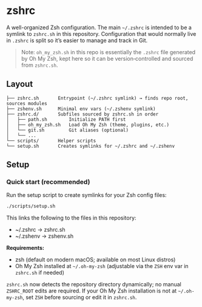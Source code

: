 # zshrc

A well-organized Zsh configuration. The main `~/.zshrc` is intended to be a symlink to `zshrc.sh` in this repository. Configuration that would normally live in `.zshrc` is split so it’s easier to manage and track in Git.

> Note: `oh_my_zsh.sh` in this repo is essentially the `.zshrc` file generated by Oh My Zsh, kept here so it can be version‑controlled and sourced from `zshrc.sh`.

## Layout

```
├── zshrc.sh       Entrypoint (~/.zshrc symlink) → finds repo root, sources modules
├── zshenv.sh      Minimal env vars (~/.zshenv symlink)
├── zshrc.d/       Subfiles sourced by zshrc.sh in order
│   ├── path.sh        Initialize PATH first
│   ├── oh_my_zsh.sh   Load Oh My Zsh (theme, plugins, etc.)
│   └── git.sh         Git aliases (optional)
│   └── ...
└── scripts/       Helper scripts
└── setup.sh       Creates symlinks for ~/.zshrc and ~/.zshenv
```

## Setup

### Quick start (recommended)

Run the setup script to create symlinks for your Zsh config files:

```sh
./scripts/setup.sh
```

This links the following to the files in this repository:
- ~/.zshrc  -> zshrc.sh
- ~/.zshenv -> zshenv.sh

**Requirements:**
- zsh (default on modern macOS; available on most Linux distros)
- Oh My Zsh installed at `~/.oh-my-zsh` (adjustable via the `ZSH` env var in `zshrc.sh` if needed)

`zshrc.sh` now detects the repository directory dynamically; no manual `ZSHRC_ROOT` edits are required. If your Oh My Zsh installation is not at `~/.oh-my-zsh`, set `ZSH` before sourcing or edit it in `zshrc.sh`.
